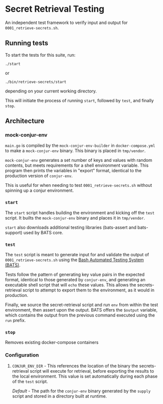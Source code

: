 # Secret Retrieval Testing
An independent test framework to verify input and output for `0001_retrieve-secrets.sh`.

## Running tests

To start the tests for this suite, run:
```shell script
./start
```
or
```shell script
./bin/retrieve-secrets/start
```
depending on your current working directory.

This will initiate the process of running
`start`, followed by `test`, and finally `stop`.
## Architecture

### mock-conjur-env
`main.go` is compiled by the `mock-conjur-env-builder` in `docker-compose.yml` to make a
 `mock-conjur-env` binary. This binary is placed in `tmp/vendor`.

`mock-conjur-env` generates a set number of keys and values with random contents, but
meets requirements for a shell environment variable. This program then prints the
variables in "export" format, identical to the production version of `conjur-env`.

This is useful for when needing to test `0001_retrieve-secrets.sh` without spinning up
a conjur environment.

### `start`
The `start` script handles building the environment and kicking off the `test` script. 
It builts the `mock-conjur-env` binary and places it in `tmp/vendor`.

`start` also downloads additional testing libraries (bats-assert and bats-support) used 
by BATS core.

### `test`
The `test` script is meant to generate input for and validate the output of
`0001_retrieve-secrets.sh` using the [Bash Automated Testing System (BATS)](https://github.com/sstephenson/bats). 

Tests follow the pattern of generating key value pairs in the expected format, 
identical to those generated by `conjur-env`, and generating an executable shell
script that will `echo` these values. This allows the secrets-retrieval script to
attempt to export them to the environment, as it would in production.

Finally, we source the secret-retrieval script and run `env` from within the test
environment, then  assert upon the output. BATS offers the `$output` variable, which
contains the output from the previous command executed using the `run` prefix.

### `stop`
Removes existing docker-compose containers

### Configuration

1. `CONJUR_ENV_DIR` - This references the location of the binary the secrets-retrieval
    script will execute for retrieval, before exporting the results to the local
    environment. This value is set automatically during each phase of the `test` script.
    
    *Default* - The path for the `conjur-env` binary generated by the `supply` script and
     stored in a directory built at runtime.
